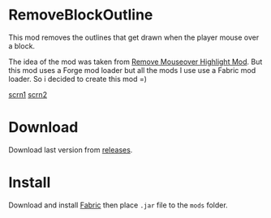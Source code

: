 # RemoveBlockOutline

This mod removes the outlines that get drawn when the player mouse over a block.

The idea of the mod was taken from [Remove Mouseover Highlight Mod](https://www.curseforge.com/minecraft/mc-mods/remove-mouseover-highlight).
But this mod uses a Forge mod loader but all the mods I use use a Fabric mod loader.
So i decided to create this mod =)

[scrn1](https://i.imgur.com/jTeW1nQ.jpg)
[scrn2](https://i.imgur.com/znVbxXC.jpg)

# Download
Download last version from [releases](https://github.com/xzeldon/RemoveBlockOutline/releases).

# Install
Download and install [Fabric](https://fabricmc.net/use/installer/) then place `.jar` file to the `mods` folder.
